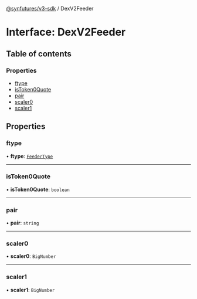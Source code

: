[@synfutures/v3-sdk](../README.md) / DexV2Feeder

# Interface: DexV2Feeder

## Table of contents

### Properties

- [ftype](DexV2Feeder.md#ftype)
- [isToken0Quote](DexV2Feeder.md#istoken0quote)
- [pair](DexV2Feeder.md#pair)
- [scaler0](DexV2Feeder.md#scaler0)
- [scaler1](DexV2Feeder.md#scaler1)

## Properties

### ftype

• **ftype**: [`FeederType`](../enums/FeederType.md)

___

### isToken0Quote

• **isToken0Quote**: `boolean`

___

### pair

• **pair**: `string`

___

### scaler0

• **scaler0**: `BigNumber`

___

### scaler1

• **scaler1**: `BigNumber`
